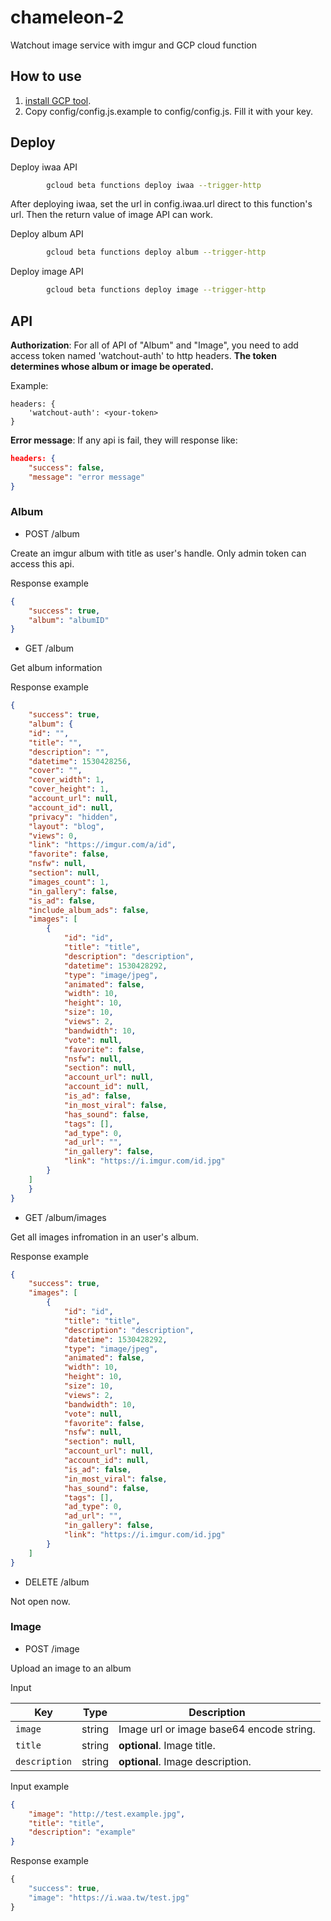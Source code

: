 # chameleon-2
Watchout image service with imgur and GCP cloud function



## How to use

[tutorial]: https://cloud.google.com/functions/docs/quickstart
[code]: index.js
1. [install GCP tool][tutorial].
2. Copy config/config.js.example to config/config.js. Fill it with your key.



## Deploy


Deploy iwaa API
```bash
        gcloud beta functions deploy iwaa --trigger-http
```
After deploying iwaa, set the url in config.iwaa.url direct to this function's url. Then the return value of image API can work.

Deploy album API
```bash
        gcloud beta functions deploy album --trigger-http
```
Deploy image API
```bash
        gcloud beta functions deploy image --trigger-http
```

## API

**Authorization**: For all of API of "Album" and "Image", you need to add access token named 'watchout-auth' to http headers. **The token determines whose album or image be operated.**

Example:
```json=
headers: {
    'watchout-auth': <your-token>
}
```

**Error message**: If any api is fail, they will response like:

```json
headers: {
    "success": false,
    "message": "error message"
}
```


### Album

- POST /album
 
 Create an imgur album with title as user's handle. Only admin token can access this api.
  
Response example
```json
{
    "success": true,
    "album": "albumID"
}
```
  
- GET /album
  
Get album information
  
Response example
```json
{
    "success": true,
    "album": {
	"id": "",
	"title": "",
	"description": "",
	"datetime": 1530428256,
	"cover": "",
	"cover_width": 1,
	"cover_height": 1,
	"account_url": null,
	"account_id": null,
	"privacy": "hidden",
	"layout": "blog",
	"views": 0,
	"link": "https://imgur.com/a/id",
	"favorite": false,
	"nsfw": null,
	"section": null,
	"images_count": 1,
	"in_gallery": false,
	"is_ad": false,
	"include_album_ads": false,
	"images": [
	    {
	        "id": "id",
	        "title": "title",
	        "description": "description",
	        "datetime": 1530428292,
	        "type": "image/jpeg",
	        "animated": false,
	        "width": 10,
	        "height": 10,
	        "size": 10,
	        "views": 2,
	        "bandwidth": 10,
	        "vote": null,
	        "favorite": false,
	        "nsfw": null,
	        "section": null,
	        "account_url": null,
	        "account_id": null,
	        "is_ad": false,
	        "in_most_viral": false,
	        "has_sound": false,
	        "tags": [],
	        "ad_type": 0,
	        "ad_url": "",
	        "in_gallery": false,
	        "link": "https://i.imgur.com/id.jpg"
	    }
	]
    }
}
```

- GET /album/images
 
Get all images infromation in an user's album.
  
Response example
```json
{
    "success": true,
    "images": [  
        {
            "id": "id",
            "title": "title",
            "description": "description",
            "datetime": 1530428292,
            "type": "image/jpeg",
            "animated": false,
            "width": 10,
            "height": 10,
            "size": 10,
            "views": 2,
            "bandwidth": 10,
            "vote": null,
            "favorite": false,
            "nsfw": null,
            "section": null,
            "account_url": null,
            "account_id": null,
            "is_ad": false,
            "in_most_viral": false,
            "has_sound": false,
            "tags": [],
            "ad_type": 0,
            "ad_url": "",
            "in_gallery": false,
            "link": "https://i.imgur.com/id.jpg"
        }
    ]
}
```

- DELETE /album
  
Not open now.
  
### Image

- POST /image
  
Upload an image to an album
  
Input

| Key | Type | Description |
| --- | --- | --- |
| `image` | string | Image url or image base64 encode string. |
| `title` | string | **optional**. Image title. |
| `description` | string | **optional**. Image description. |

Input example
```json
{
	"image": "http://test.example.jpg",
	"title": "title",
	"description": "example"
}
```

Response example
```js
{
    "success": true,
    "image": "https://i.waa.tw/test.jpg"
}
```
